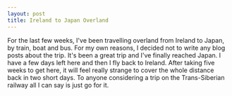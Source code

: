 ```yaml
---
layout: post
title: Ireland to Japan Overland
---
```


For the last few weeks, I've been travelling overland from Ireland to Japan, by train, boat and bus.
For my own reasons, I decided not to write any blog posts about the trip.
It's been a great trip and I've finally reached Japan.
I have a few days left here and then I fly back to Ireland.
After taking five weeks to get here, it will feel really strange to cover the whole distance back in two short days.
To anyone considering a trip on the Trans-Siberian railway all I can say is just go for it.

